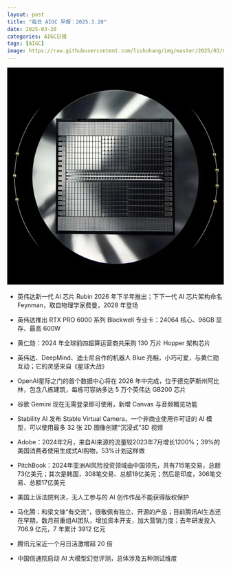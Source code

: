 ```yaml
---
layout: post
title: "每日 AIGC 早报：2025.3.20"
date: 2025-03-20
categories: AIGC日报
tags: [AIGC]
image: https://raw.githubusercontent.com/lishuhang/img/master/2025/03/0320-d.jpg
---
```


![封面图](https://raw.githubusercontent.com/lishuhang/img/master/2025/03/0320-d.jpg)

  - 英伟达新一代 AI 芯片 Rubin 2026 年下半年推出；下下一代 AI 芯片架构命名 Feynman，取自物理学家费曼，2028 年登场

  - 英伟达推出 RTX PRO 6000 系列 Blackwell 专业卡：24064 核心、96GB 显存、最高 600W

  - 黄仁勋：2024 年全球前四超算运营商共采购 130 万片 Hopper 架构芯片

  - 英伟达、DeepMind、迪士尼合作的机器人 Blue 亮相，小巧可爱，与黄仁勋互动；它的灵感来自《星球大战》

  - OpenAI星际之门的首个数据中心将在 2026 年中完成，位于德克萨斯州阿比林，包含八栋建筑，每栋可容纳多达 5 万个英伟达 GB200 芯片

  - 谷歌 Gemini 现在无需登录即可使用，新增 Canvas 与音频概览功能

  - Stability AI 发布 Stable Virtual Camera，一个非商业使用许可证的 AI 模型，可以使用最多 32 张 2D 图像创建“沉浸式”3D 视频

  - Adobe：2024年2月，来自AI来源的流量较2023年7月增长1200%；39%的美国消费者使用生成式AI购物，53%计划这样做

  - PitchBook：2024年亚洲AI风险投资领域由中国领先，共有715笔交易，总额73亿美元；其次是韩国，308笔交易、总额18亿美元；然后是印度，306笔交易、总额17亿美元

  - 美国上诉法院判决，无人工参与的 AI 创作作品不能获得版权保护

  - 马化腾：和梁文锋“有交流”，很敬佩有独立、开源的产品；目前腾讯AI生态还在早期，数月前重组AI团队，增加资本开支，加大营销力度；去年研发投入 706.9 亿元，7 年累计 3912 亿元

  - 腾讯元宝近一个月日活激增超 20 倍

  - 中国信通院启动 AI 大模型幻觉评测，总体涉及五种测试维度
